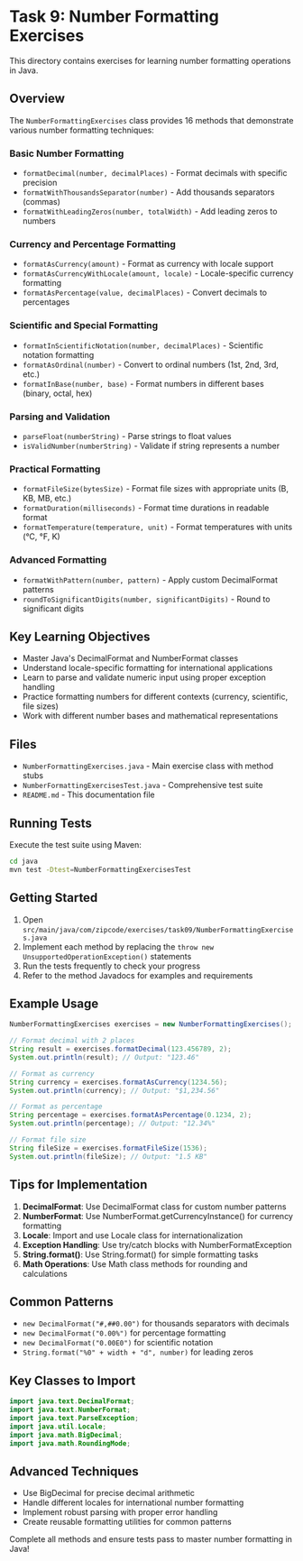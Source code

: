 # Task 9: Number Formatting Exercises

This directory contains exercises for learning number formatting operations in Java.

## Overview

The `NumberFormattingExercises` class provides 16 methods that demonstrate various number formatting techniques:

### Basic Number Formatting
- `formatDecimal(number, decimalPlaces)` - Format decimals with specific precision
- `formatWithThousandsSeparator(number)` - Add thousands separators (commas)
- `formatWithLeadingZeros(number, totalWidth)` - Add leading zeros to numbers

### Currency and Percentage Formatting
- `formatAsCurrency(amount)` - Format as currency with locale support
- `formatAsCurrencyWithLocale(amount, locale)` - Locale-specific currency formatting
- `formatAsPercentage(value, decimalPlaces)` - Convert decimals to percentages

### Scientific and Special Formatting
- `formatInScientificNotation(number, decimalPlaces)` - Scientific notation formatting
- `formatAsOrdinal(number)` - Convert to ordinal numbers (1st, 2nd, 3rd, etc.)
- `formatInBase(number, base)` - Format numbers in different bases (binary, octal, hex)

### Parsing and Validation
- `parseFloat(numberString)` - Parse strings to float values
- `isValidNumber(numberString)` - Validate if string represents a number

### Practical Formatting
- `formatFileSize(bytesSize)` - Format file sizes with appropriate units (B, KB, MB, etc.)
- `formatDuration(milliseconds)` - Format time durations in readable format
- `formatTemperature(temperature, unit)` - Format temperatures with units (°C, °F, K)

### Advanced Formatting
- `formatWithPattern(number, pattern)` - Apply custom DecimalFormat patterns
- `roundToSignificantDigits(number, significantDigits)` - Round to significant digits

## Key Learning Objectives

- Master Java's DecimalFormat and NumberFormat classes
- Understand locale-specific formatting for international applications
- Learn to parse and validate numeric input using proper exception handling
- Practice formatting numbers for different contexts (currency, scientific, file sizes)
- Work with different number bases and mathematical representations

## Files

- `NumberFormattingExercises.java` - Main exercise class with method stubs
- `NumberFormattingExercisesTest.java` - Comprehensive test suite
- `README.md` - This documentation file

## Running Tests

Execute the test suite using Maven:

```bash
cd java
mvn test -Dtest=NumberFormattingExercisesTest
```

## Getting Started

1. Open `src/main/java/com/zipcode/exercises/task09/NumberFormattingExercises.java`
2. Implement each method by replacing the `throw new UnsupportedOperationException()` statements
3. Run the tests frequently to check your progress
4. Refer to the method Javadocs for examples and requirements

## Example Usage

```java
NumberFormattingExercises exercises = new NumberFormattingExercises();

// Format decimal with 2 places
String result = exercises.formatDecimal(123.456789, 2);
System.out.println(result); // Output: "123.46"

// Format as currency
String currency = exercises.formatAsCurrency(1234.56);
System.out.println(currency); // Output: "$1,234.56"

// Format as percentage
String percentage = exercises.formatAsPercentage(0.1234, 2);
System.out.println(percentage); // Output: "12.34%"

// Format file size
String fileSize = exercises.formatFileSize(1536);
System.out.println(fileSize); // Output: "1.5 KB"
```

## Tips for Implementation

1. **DecimalFormat**: Use DecimalFormat class for custom number patterns
2. **NumberFormat**: Use NumberFormat.getCurrencyInstance() for currency formatting
3. **Locale**: Import and use Locale class for internationalization
4. **Exception Handling**: Use try/catch blocks with NumberFormatException
5. **String.format()**: Use String.format() for simple formatting tasks
6. **Math Operations**: Use Math class methods for rounding and calculations

## Common Patterns

- `new DecimalFormat("#,##0.00")` for thousands separators with decimals
- `new DecimalFormat("0.00%")` for percentage formatting
- `new DecimalFormat("0.00E0")` for scientific notation
- `String.format("%0" + width + "d", number)` for leading zeros

## Key Classes to Import

```java
import java.text.DecimalFormat;
import java.text.NumberFormat;
import java.text.ParseException;
import java.util.Locale;
import java.math.BigDecimal;
import java.math.RoundingMode;
```

## Advanced Techniques

- Use BigDecimal for precise decimal arithmetic
- Handle different locales for international number formatting
- Implement robust parsing with proper error handling
- Create reusable formatting utilities for common patterns

Complete all methods and ensure tests pass to master number formatting in Java!
